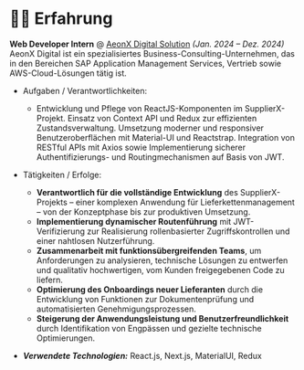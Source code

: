 # 👨‍💻 Erfahrung

**Web Developer Intern** @ [AeonX Digital Solution](https://www.aeonx.digital/) _(Jan. 2024 – Dez. 2024)_
AeonX Digital ist ein spezialisiertes Business-Consulting-Unternehmen, das in den Bereichen SAP Application Management Services, Vertrieb sowie AWS-Cloud-Lösungen tätig ist.

- Aufgaben / Verantwortlichkeiten:
  - Entwicklung und Pflege von ReactJS-Komponenten im SupplierX-Projekt. Einsatz von Context API und Redux zur effizienten Zustandsverwaltung. Umsetzung moderner und responsiver Benutzeroberflächen mit Material-UI und Reactstrap. Integration von RESTful APIs mit Axios sowie Implementierung sicherer Authentifizierungs- und Routingmechanismen auf Basis von JWT.

- Tätigkeiten / Erfolge:
  - **Verantwortlich für die vollständige Entwicklung** des SupplierX-Projekts – einer komplexen Anwendung für Lieferkettenmanagement – von der Konzeptphase bis zur produktiven Umsetzung.
  - **Implementierung dynamischer Routenführung** mit JWT-Verifizierung zur Realisierung rollenbasierter Zugriffskontrollen und einer nahtlosen Nutzerführung.
  - **Zusammenarbeit mit funktionsübergreifenden Teams**, um Anforderungen zu analysieren, technische Lösungen zu entwerfen und qualitativ hochwertigen, vom Kunden freigegebenen Code zu liefern.
  - **Optimierung des Onboardings neuer Lieferanten** durch die Entwicklung von Funktionen zur Dokumentenprüfung und automatisierten Genehmigungsprozessen.
  - **Steigerung der Anwendungsleistung und Benutzerfreundlichkeit** durch Identifikation von Engpässen und gezielte technische Optimierungen.

- _**Verwendete Technologien:**_ React.js, Next.js, MaterialUI, Redux
